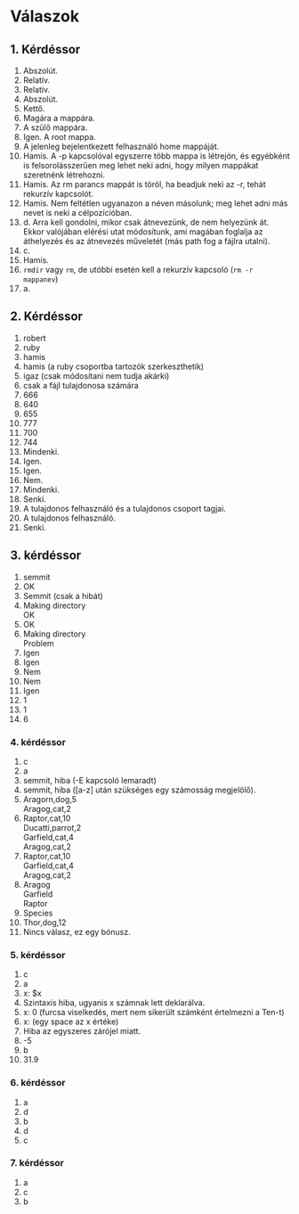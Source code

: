 # Válaszok

## 1. Kérdéssor
1. Abszolút.
2. Relatív.
3. Relatív.
4. Abszolút.
5. Kettő.
6. Magára a mappára.
7. A szülő mappára.
8. Igen. A root mappa.
9. A jelenleg bejelentkezett felhasználó home mappáját.
10. Hamis. A -p kapcsolóval egyszerre több mappa is létrejön, és egyébként is felsorolásszerűen meg lehet neki adni, hogy milyen mappákat szeretnénk létrehozni.
11. Hamis. Az rm parancs mappát is töröl, ha beadjuk neki az -r, tehát rekurzív kapcsolót.
12. Hamis. Nem feltétlen ugyanazon a néven másolunk; meg lehet adni más nevet is neki a célpozícióban.
13. d. Arra kell gondolni, mikor csak átnevezünk, de nem helyezünk át. Ekkor valójában elérési utat módosítunk, ami magában foglalja az áthelyezés és az átnevezés műveletét (más path fog a fájlra utalni).
14. c.
15. Hamis.
16. `rmdir` vagy `rm`, de utóbbi esetén kell a rekurzív kapcsoló (`rm -r mappanev`)
17. a.

## 2. Kérdéssor
1. robert
2. ruby
3. hamis
4. hamis (a ruby csoportba tartozók szerkeszthetik)
5. igaz (csak módosítani nem tudja akárki)
6. csak a fájl tulajdonosa számára
7. 666
8. 640
9. 655
10. 777
11. 700
12. 744
13. Mindenki.
14. Igen.
15. Igen.
16. Nem.
17. Mindenki.
18. Senki.
19. A tulajdonos felhasználó és a tulajdonos csoport tagjai.
20. A tulajdonos felhasználó.
21. Senki.

## 3. kérdéssor
1. semmit
2. OK
3. Semmit (csak a hibát)
4. Making directory\
   OK
5. OK
6. Making directory\
   Problem
7. Igen
8. Igen
9. Nem
10. Nem
11. Igen
12. 1
13. 1
14. 6

### 4. kérdéssor
1. c
2. a
3. semmit, hiba (-E kapcsoló lemaradt)
4. semmit, hiba ([a-z] után szükséges egy számosság megjelölő).
5. Aragorn,dog,5\
Aragog,cat,2
6. Raptor,cat,10\
Ducatti,parrot,2\
Garfield,cat,4\
Aragog,cat,2
7. Raptor,cat,10\
Garfield,cat,4\
Aragog,cat,2
8. Aragog\
Garfield\
Raptor
9. Species
10. Thor,dog,12
11. Nincs válasz, ez egy bónusz.

### 5. kérdéssor
1. c
2. a
3. x: $x
4. Szintaxis hiba, ugyanis x számnak lett deklarálva.
5. x: 0 (furcsa viselkedés, mert nem sikerült számként értelmezni a Ten-t)
6. x:   (egy space az x értéke)
7. Hiba az egyszeres zárójel miatt.
8. -5
9. b
10. 31.9

### 6. kérdéssor
1. a
2. d
3. b
4. d
5. c

### 7. kérdéssor
1. a
2. c
3. b